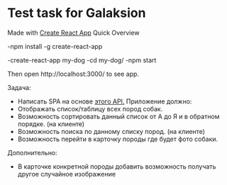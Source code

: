 # Test task for Galaksion
Made with <a href="https://github.com/facebookincubator/create-react-app">Create React App</a> 
Quick Overview

-npm install -g create-react-app

-create-react-app my-dog
-cd my-dog/
-npm start

Then open http://localhost:3000/ to see app.


Задача:
- Написать SPA на основе <a href="https://dog.ceo/dog-api">этого API.</a>
Приложение должно:
- Отображать список/таблицу всех пород собак.
- Возможность сортировать данный список от А до Я и в обратном порядке. (на клиенте)
- Возможность поиска по данному списку пород. (на клиенте)
- Возможность перейти в карточку породы где будет фото собаки.

Дополнительно:
- В карточке конкретной породы добавить возможность получать другое случайное изображение

